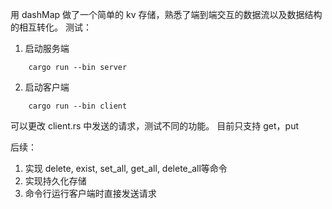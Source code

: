 用 dashMap 做了一个简单的 kv 存储，熟悉了端到端交互的数据流以及数据结构的相互转化。
测试：
1. 启动服务端
```
    cargo run --bin server
```
2. 启动客户端
```
    cargo run --bin client
```
可以更改 client.rs 中发送的请求，测试不同的功能。
目前只支持 get，put

后续：
1. 实现 delete, exist, set_all, get_all, delete_all等命令
2. 实现持久化存储
3. 命令行运行客户端时直接发送请求
